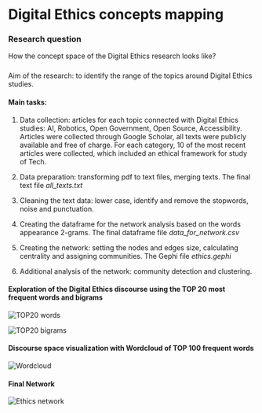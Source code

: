 # Digital Ethics concepts mapping

### Research question
How the concept space of the Digital Ethics research looks like?
###
Aim of the research: to identify the range of the topics around Digital Ethics studies.

#### Main tasks:
1. Data collection: articles for each topic connected with Digital Ethics studies: AI, Robotics, Open Government, Open Source, Accessibility.
Articles were collected through Google Scholar, all texts were publicly available and free of charge. For each category, 10 of the most recent articles were collected, which included an ethical framework for study of Tech.

2. Data preparation: transforming pdf to text files, merging texts.
The final text file *all_texts.txt*

3. Cleaning the text data: lower case, identify and remove the stopwords, noise and punctuation.

4. Creating the dataframe for the network analysis based on the words appearance 2-grams.
The final dataframe file *data_for_network.csv*

5. Creating the network: setting the nodes and edges size, calculating centrality and assigning communities.
The Gephi file *ethics.gephi*

6. Additional analysis of the network: community detection and clustering.

#### Exploration of the Digital Ethics discourse using the TOP 20 most frequent words and bigrams
![TOP20 words](https://github.com/yuliianikolaenko/Data_Science_network_analysis/blob/main/top20_words.png)

![TOP20 bigrams](https://github.com/yuliianikolaenko/Data_Science_network_analysis/blob/main/top20_bigrams.png)

#### Discourse space visualization with Wordcloud of TOP 100 frequent words 
![Wordcloud](https://github.com/yuliianikolaenko/Data_Science_network_analysis/blob/main/wordcloud.png)

#### Final Network
![Ethics network](https://github.com/yuliianikolaenko/Data_Science_network_analysis/blob/main/ethics%20network.png)


